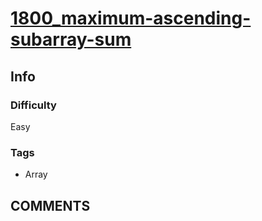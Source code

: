 # [1800_maximum-ascending-subarray-sum](https://leetcode.com/problems/maximum-ascending-subarray-sum)

## Info

### Difficulty

Easy

### Tags

- Array

## __COMMENTS__

> 
